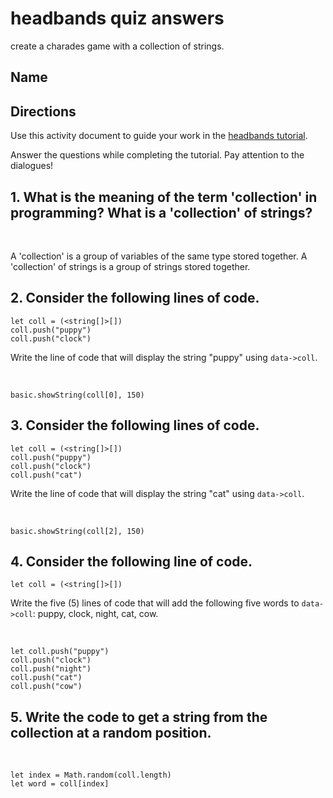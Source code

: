 # headbands quiz answers

create a charades game with a collection of strings.

## Name

## Directions

Use this activity document to guide your work in the [headbands tutorial](/lessons/headbands/activity).

Answer the questions while completing the tutorial. Pay attention to the dialogues!

## 1. What is the meaning of the term 'collection' in programming? What is a 'collection' of strings?

<br/>

A 'collection' is a group of variables of the same type stored together. A 'collection' of strings is a group of strings stored together.

## 2. Consider the following lines of code.

```blocks
let coll = (<string[]>[])
coll.push("puppy")
coll.push("clock")
```

Write the line of code that will display the string "puppy" using `data->coll`.

<br/>

```blocks
basic.showString(coll[0], 150)
```

## 3. Consider the following lines of code.

```blocks
let coll = (<string[]>[])
coll.push("puppy")
coll.push("clock")
coll.push("cat")
```

Write the line of code that will display the string "cat" using `data->coll`.

<br/>

```blocks
basic.showString(coll[2], 150)
```

## 4. Consider the following line of code.

```blocks
let coll = (<string[]>[])
```

Write the five (5) lines of code that will add the following five words to `data->coll`: puppy, clock, night, cat, cow.

<br/>

```blocks
let coll.push("puppy")
coll.push("clock")
coll.push("night")
coll.push("cat")
coll.push("cow")
```

## 5. Write the code to get a string from the collection at a random position.

<br/>

```blocks
let index = Math.random(coll.length)
let word = coll[index]
```

